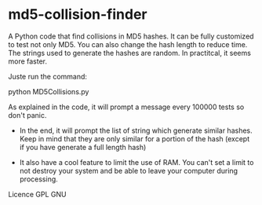 md5-collision-finder
====================

A Python code that find collisions in MD5 hashes. It can be fully customized to test not only MD5. You can also change the hash length to reduce time. The strings used to generate the hashes are random. In practitcal, it seems more faster.

Juste run the command:

python MD5Collisions.py

As explained in the code, it will prompt a message every 100000 tests so don't panic.

- In the end, it will prompt the list of string which generate similar hashes. Keep in mind that they are only similar for a portion of the hash (except if you have generate a full length hash)

- It also have a cool feature to limit the use of RAM. You can't set a limit to not destroy your system and be able to leave your computer during processing.

Licence GPL GNU
